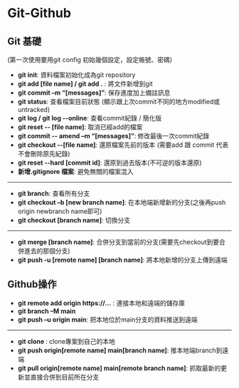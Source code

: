 # Git-Github <br />
## Git 基礎 <br />
(第一次使用要用git config 初始幾個設定，設定帳號、密碼) <br />
- **git init**: 資料檔案初始化成為git repository <br />
- **git add [file name] / git add .**  : 將文件新增到git <br />
- **git commit –m “[messages]”**: 保存進度加上備註訊息 <br />
- **git status**: 查看檔案目前狀態 (顯示跟上次commit不同的地方modified或 untracked)
- **git log / git log --online**: 查看commit紀錄 / 簡化版 <br />
- **git reset -- [file name]**: 取消已經add的檔案 <br />
- **git commit -- amend –m “[messages]”**: 修改最後一次commit紀錄 <br />
- **git checkout <commit id> --[file name]**: 還原檔案先前的版本 (需要add 跟 commit 代表不會刪除原先紀錄) <br />
- **git reset --hard [commit id]**: 還原到過去版本(不可逆的版本還原) <br />
- **新增.gitignore 檔案**: 避免無關的檔案混入 <br />
---
- **git branch**: 查看所有分支 <br />
- **git checkout –b [new branch name]**: 在本地端新增新的分支(之後再push origin newbranch name即可) <br />
- **git checkout [branch name]**: 切換分支 <br />
---
- **git merge [branch name]**: 合併分支到當前的分支(需要先checkout到要合併進去的那個分支) <br />
- **git push -u [remote name] [branch name]**: 將本地新增的分支上傳到遠端

## Github操作 <br />
- **git remote add origin https://...** : 連接本地和遠端的儲存庫 <br />
- **git branch –M main** <br />
- **git push –u origin main**: 把本地位於main分支的資料推送到遠端 <br />
---
- **git clone <website url>**: clone專案到自己的本地 <br />
- **git push origin[remote name] main[branch name]**: 推本地端branch到遠端 <br />
- **git pull origin[remote name] main[remote branch name]**: 抓取最新的更新並直接合併到目前所在分支 <br />

